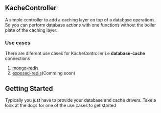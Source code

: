 ## KacheController
A simple controller to add a caching layer on top of a database operations.
So you can perform database actions with one functions without the boiler plate of the caching layer.

### Use cases
There are diferent use cases for KacheController i.e
**database-cache** connections
1. [mongo-redis](mongo-redis/README.md)
2. [exposed-redis](#)(Comming soon)

## Getting Started
Typically you just have to provide your database and cache drivers.
Take a look at the docs for one of the use cases to get started